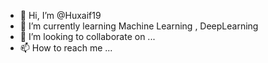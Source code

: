 - 👋 Hi, I’m @Huxaif19
- 🌱 I’m currently learning  Machine Learning , DeepLearning
- 💞️ I’m looking to collaborate on ...
- 📫 How to reach me ...

<!---
Huxaif19/Huxaif19 is a ✨ special ✨ repository because its `README.md` (this file) appears on your GitHub profile.
You can click the Preview link to take a look at your changes.
--->
